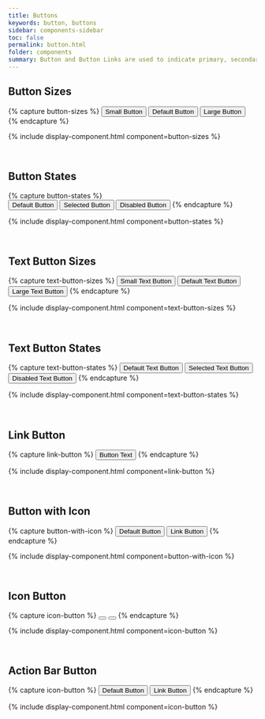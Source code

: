 ```yaml
---
title: Buttons
keywords: button, buttons
sidebar: components-sidebar
toc: false
permalink: button.html
folder: components
summary: Button and Button Links are used to indicate primary, secondary and tertiary actions on a page.
---
```


## Button Sizes

{% capture button-sizes %}
<button class="tn-button tn-button--small">
    Small Button
</button>
<button class="tn-button">
    Default Button
</button>
<button class="tn-button tn-button--large">
    Large Button
</button>
{% endcapture %}

{% include display-component.html component=button-sizes %}

<br>

## Button States

{% capture button-states %}  
<button class="tn-button">
    Default Button
</button>
<button class="tn-button" aria-selected="true">
    Selected Button
</button>
<button class="tn-button" aria-disabled="true">
    Disabled Button
</button>
{% endcapture %}

{% include display-component.html component=button-states %}

<br>

## Text Button Sizes

{% capture text-button-sizes %}
<button class="tn-button tn-button--text tn-button--small">
    Small Text Button
</button>
<button class="tn-button tn-button--text">
    Default Text Button
</button>
<button class="tn-button tn-button--text tn-button--large">
    Large Text Button
</button>
{% endcapture %}

{% include display-component.html component=text-button-sizes %}

<br>

## Text Button States

{% capture text-button-states %}
<button class="tn-button tn-button--text">
    Default Text Button
</button>
<button class="tn-button tn-button--text" aria-selected="true">
    Selected Text Button
</button>
<button class="tn-button tn-button--text" aria-disabled="true">
    Disabled Text Button
</button>
{% endcapture %}

{% include display-component.html component=text-button-states %}

<br>

## Link Button

{% capture link-button %}
<button class="tn-button tn-button--link">
    Button Text
</button>
{% endcapture %}

{% include display-component.html component=link-button %}

<br>

## Button with Icon

{% capture button-with-icon %}
<button class="tn-button">
    <span class="tn-icon tn-icon--checkedlg tn-icon--medium" role="presentation"></span>
    Default Button
</button>
<button class="tn-button tn-button--text">
    <span class="tn-icon tn-icon--checkedlg tn-icon--medium" role="presentation"></span>
    Link Button
</button>
{% endcapture %}

{% include display-component.html component=button-with-icon %}

<br>

## Icon Button

{% capture icon-button %}
<button class="tn-button tn-button--icon" aria-label="BUTTON_LABEL">
    <span class="tn-icon tn-icon--checkedlg tn-icon--medium" role="presentation"></span>
</button>
<button class="tn-button tn-button--text tn-button--icon" aria-label="BUTTON_LABEL">
    <span class="tn-icon tn-icon--checkedlg tn-icon--medium" role="presentation"></span>
</button>
{% endcapture %}

{% include display-component.html component=icon-button %}

<br>

## Action Bar Button

{% capture icon-button %}
<button class="tn-button tn-button--action-bar">
    <span class="tn-icon tn-icon--checkedlg tn-icon--medium" role="presentation"></span>
    Default Button
</button>
<button class="tn-button tn-button--text tn-button--action-bar">
    <span class="tn-icon tn-icon--checkedlg tn-icon--medium" role="presentation"></span>
    Link Button
</button>
{% endcapture %}

{% include display-component.html component=icon-button %}

<br>
